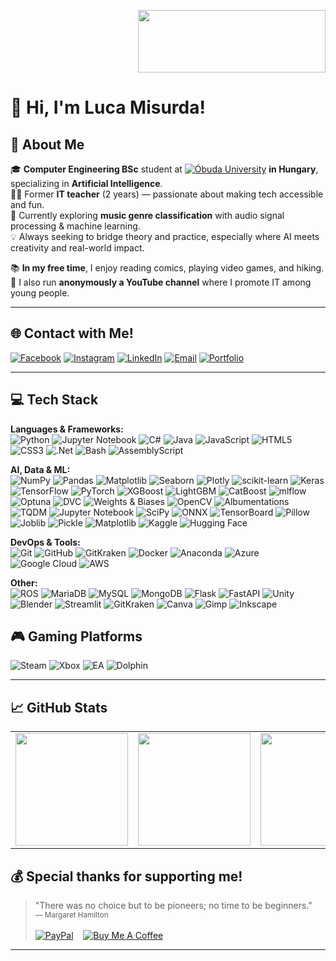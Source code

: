 <p align="right">
  <img src="https://aml.nik.uni-obuda.hu/themes/aml/assets/images/oe_nik_modern.png" width="300" height="100" />
</p>

# 👋 Hi, I'm Luca Misurda!


## 🚀 About Me

🎓 **Computer Engineering BSc** student at [![Óbuda University](https://img.shields.io/badge/Óbuda_University-0078D7?style=flat-square&logo=university&logoColor=white)](https://uni-obuda.hu/) **in Hungary**, specializing in **Artificial Intelligence**.  
🧑‍🏫 Former **IT teacher** (2 years) — passionate about making tech accessible and fun.  
🎵 Currently exploring **music genre classification** with audio signal processing & machine learning.  
💡 Always seeking to bridge theory and practice, especially where AI meets creativity and real-world impact.



📚 **In my free time**, I enjoy reading comics, playing video games, and hiking.  
🎥 I also run **anonymously a YouTube channel** where I promote IT among young people.

---

## 🌐 Contact with Me!

[![Facebook](https://img.shields.io/badge/Facebook-%231877F2.svg?logo=Facebook&logoColor=white)](https://facebook.com/luca.misurda.5)
[![Instagram](https://img.shields.io/badge/Instagram-%23E4405F.svg?logo=Instagram&logoColor=white)](https://instagram.com/misurdaluca)
[![LinkedIn](https://img.shields.io/badge/LinkedIn-%230077B5.svg?logo=linkedin&logoColor=white)](https://linkedin.com/in/luca-misurda)
[![Email](https://img.shields.io/badge/Email-D14836?logo=gmail&logoColor=white)](mailto:misurda.luca@gmail.com)
[![Portfolio](https://img.shields.io/badge/Portfolio-00C4CC?logo=canva&logoColor=white)](https://misurdaluca.my.canva.site/)

---

## 💻 Tech Stack

**Languages & Frameworks:**  
![Python](https://img.shields.io/badge/python-3670A0?style=flat&logo=python&logoColor=ffdd54)
![Jupyter Notebook](https://img.shields.io/badge/Jupyter_Notebook-F37626?style=flat&logo=jupyter&logoColor=white)
![C#](https://img.shields.io/badge/C%23-68217A?style=flat&logo=c-sharp&logoColor=white)
![Java](https://img.shields.io/badge/java-%23ED8B00.svg?style=flat&logo=openjdk&logoColor=white)
![JavaScript](https://img.shields.io/badge/javascript-%23323330.svg?style=flat&logo=javascript&logoColor=%23F7DF1E)
![HTML5](https://img.shields.io/badge/html5-%23E34F26.svg?style=flat&logo=html5&logoColor=white)
![CSS3](https://img.shields.io/badge/css3-%231572B6.svg?style=flat&logo=css3&logoColor=white)
![.Net](https://img.shields.io/badge/.NET-5C2D91?style=flat&logo=.net&logoColor=white)
![Bash](https://img.shields.io/badge/bash-%23121011.svg?style=flat&logo=gnu-bash&logoColor=white)
![AssemblyScript](https://img.shields.io/badge/assembly%20script-%23000000.svg?style=flat&logo=assemblyscript&logoColor=white)


**AI, Data & ML:**  
![NumPy](https://img.shields.io/badge/numpy-%23013243.svg?style=flat&logo=numpy&logoColor=white)
![Pandas](https://img.shields.io/badge/pandas-%23150458.svg?style=flat&logo=pandas&logoColor=white)
![Matplotlib](https://img.shields.io/badge/Matplotlib-%23ffffff.svg?style=flat&logo=Matplotlib&logoColor=black)
![Seaborn](https://img.shields.io/badge/Seaborn-3776AB?style=flat&logo=seaborn&logoColor=white)
![Plotly](https://img.shields.io/badge/Plotly-%233F4F75.svg?style=flat&logo=plotly&logoColor=white)
![scikit-learn](https://img.shields.io/badge/scikit--learn-%23F7931E.svg?style=flat&logo=scikit-learn&logoColor=white)
![Keras](https://img.shields.io/badge/Keras-%23D00000.svg?style=flat&logo=Keras&logoColor=white)
![TensorFlow](https://img.shields.io/badge/TensorFlow-%23FF6F00.svg?style=flat&logo=TensorFlow&logoColor=white)
![PyTorch](https://img.shields.io/badge/PyTorch-%23EE4C2C.svg?style=flat&logo=PyTorch&logoColor=white)
![XGBoost](https://img.shields.io/badge/XGBoost-EF6C00?style=flat&logo=xgboost&logoColor=white)
![LightGBM](https://img.shields.io/badge/LightGBM-9ACD32?style=flat&logo=lightgbm&logoColor=white)
![CatBoost](https://img.shields.io/badge/CatBoost-FFCC00?style=flat&logo=catboost&logoColor=black)
![mlflow](https://img.shields.io/badge/mlflow-%23d9ead3.svg?style=flat&logo=numpy&logoColor=blue)
![Optuna](https://img.shields.io/badge/Optuna-13B0A7?style=flat&logo=optuna&logoColor=white)
![DVC](https://img.shields.io/badge/DVC-945DD6?style=flat&logo=dvc&logoColor=white)
![Weights & Biases](https://img.shields.io/badge/Weights%20%26%20Biases-FFBE00?style=flat&logo=wandb&logoColor=black)
![OpenCV](https://img.shields.io/badge/OpenCV-5C3EE8?style=flat&logo=opencv&logoColor=white)
![Albumentations](https://img.shields.io/badge/Albumentations-FF4957?style=flat&logo=albumentations&logoColor=white)
![TQDM](https://img.shields.io/badge/tqdm-FFD700?style=flat&logo=python&logoColor=black)
![Jupyter Notebook](https://img.shields.io/badge/Jupyter_Notebook-F37626?style=flat&logo=jupyter&logoColor=white)
![SciPy](https://img.shields.io/badge/SciPy-%230C55A5.svg?style=flat&logo=scipy&logoColor=white)
![ONNX](https://img.shields.io/badge/ONNX-005CED?style=flat&logo=onnx&logoColor=white)
![TensorBoard](https://img.shields.io/badge/TensorBoard-FF6F00?style=flat&logo=tensorflow&logoColor=white)
![Pillow](https://img.shields.io/badge/Pillow-306998?style=flat&logo=pillow&logoColor=white)
![Joblib](https://img.shields.io/badge/Joblib-0081A7?style=flat)
![Pickle](https://img.shields.io/badge/Pickle-4B8BBE?style=flat)
![Matplotlib](https://img.shields.io/badge/Matplotlib-11557C?style=flat&logo=matplotlib&logoColor=white)
![Kaggle](https://img.shields.io/badge/Kaggle-20BEFF?style=flat&logo=kaggle&logoColor=white)
![Hugging Face](https://img.shields.io/badge/HuggingFace-FFD21F?style=flat&logo=huggingface&logoColor=black)

**DevOps & Tools:**  
![Git](https://img.shields.io/badge/git-%23F05033.svg?style=flat&logo=git&logoColor=white)
![GitHub](https://img.shields.io/badge/github-%23121011.svg?style=flat&logo=github&logoColor=white)
![GitKraken](https://img.shields.io/badge/GitKraken-179287?style=flat&logo=gitkraken&logoColor=white)
![Docker](https://img.shields.io/badge/docker-%230db7ed.svg?style=flat&logo=docker&logoColor=white)
![Anaconda](https://img.shields.io/badge/Anaconda-%2344A833.svg?style=flat&logo=anaconda&logoColor=white)
![Azure](https://img.shields.io/badge/azure-%230072C6.svg?style=flat&logo=microsoftazure&logoColor=white)
![Google Cloud](https://img.shields.io/badge/GoogleCloud-%234285F4.svg?style=flat&logo=google-cloud&logoColor=white)
![AWS](https://img.shields.io/badge/AWS-%23FF9900.svg?style=flat&logo=amazon-aws&logoColor=white)


**Other:**  
![ROS](https://img.shields.io/badge/ros-%230A0FF9.svg?style=flat&logo=ros&logoColor=white)
![MariaDB](https://img.shields.io/badge/MariaDB-003545?style=flat&logo=mariadb&logoColor=white)
![MySQL](https://img.shields.io/badge/mysql-4479A1.svg?style=flat&logo=mysql&logoColor=white)
![MongoDB](https://img.shields.io/badge/MongoDB-%234ea94b.svg?style=flat&logo=mongodb&logoColor=white)
![Flask](https://img.shields.io/badge/flask-%23000.svg?style=flat&logo=flask&logoColor=white)
![FastAPI](https://img.shields.io/badge/FastAPI-005571?style=flat&logo=fastapi)
![Unity](https://img.shields.io/badge/unity-%23000000.svg?style=flat&logo=unity&logoColor=white)
![Blender](https://img.shields.io/badge/blender-%23F5792A.svg?style=flat&logo=blender&logoColor=white)
![Streamlit](https://img.shields.io/badge/Streamlit-FF4B4B?style=flat&logo=streamlit&logoColor=white)
![GitKraken](https://img.shields.io/badge/GitKraken-179287?style=flat&logo=gitkraken&logoColor=white)
![Canva](https://img.shields.io/badge/Canva-%2300C4CC.svg?style=flat&logo=Canva&logoColor=white)
![Gimp](https://img.shields.io/badge/Gimp-657D8B?style=flat&logo=gimp&logoColor=FFFFFF)
![Inkscape](https://img.shields.io/badge/Inkscape-e0e0e0?style=flat&logo=inkscape&logoColor=080A13)

## 🎮 Gaming Platforms

![Steam](https://img.shields.io/badge/Steam-000000?style=flat&logo=steam&logoColor=white)
![Xbox](https://img.shields.io/badge/Xbox-107C10?style=flat&logo=xbox&logoColor=white)
![EA](https://img.shields.io/badge/EA-000000?style=flat&logo=ea&logoColor=white)
![Dolphin](https://img.shields.io/badge/Dolphin-48B9C7?style=flat&logo=dolphin-emu&logoColor=white)

---

## 📈 GitHub Stats

<table>
  <tr>
    <td>
      <img src="https://github-readme-stats.vercel.app/api?username=MisurdaLuca&show_icons=true&theme=neon&hide_border=true" height="180"/>
    </td>
    <td>
      <img src="https://streak-stats.demolab.com?user=MisurdaLuca&theme=neon&hide_border=true" height="180"/>
    </td>
    <td>
      <img src="https://github-readme-stats.vercel.app/api/top-langs/?username=MisurdaLuca&layout=compact&theme=neon&hide_border=true" height="180"/>
    </td>
  </tr>
</table>

## 💰 Special thanks for supporting me!

> "There was no choice but to be pioneers; no time to be beginners."  
> <sub>— Margaret Hamilton</sub>
<br> <br>
[![PayPal](https://img.shields.io/badge/PayPal-00457C?style=flat&logo=paypal&logoColor=white&label=PayPal)](https://paypal.me/paypal.me/misurdaluca)
&nbsp;&nbsp;
[![Buy Me A Coffee](https://img.shields.io/badge/BuyMeACoffee-%23FFDD00?style=flat-square&logo=buy-me-a-coffee&logoColor=black&label=Support)](https://buymeacoffee.com/fluffybunnyhopp)

---
